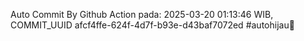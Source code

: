 Auto Commit By Github Action pada: 2025-03-20 01:13:46 WIB, COMMIT_UUID afcf4ffe-624f-4d7f-b93e-d43baf7072ed #autohijau🗿
